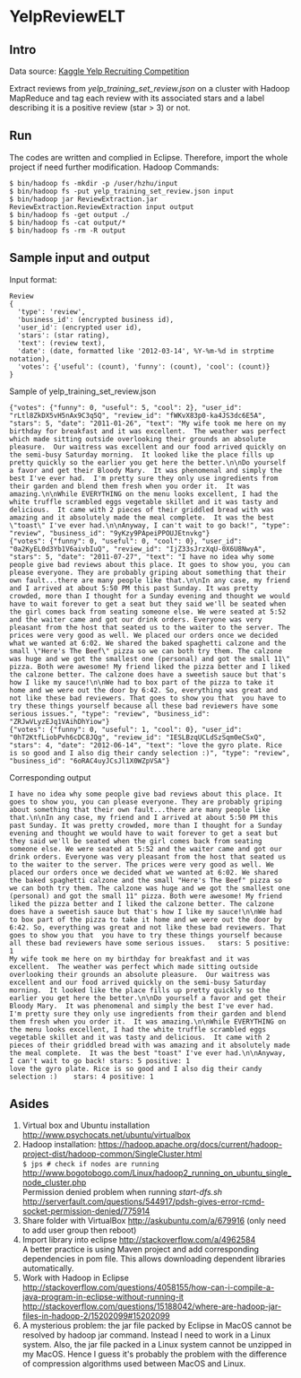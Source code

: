 # YelpReviewELT

## Intro
Data source: [Kaggle Yelp Recruiting Competition](https://www.kaggle.com/c/yelp-recruiting)

Extract reviews from *yelp_training_set_review.json* on a cluster with Hadoop MapReduce and tag each review with its associated stars and a label describing it is a positive review (star > 3) or not.

## Run
The codes are written and complied in Eclipse.
Therefore, import the whole project if need further modification.
Hadoop Commands:
```
$ bin/hadoop fs -mkdir -p /user/hzhu/input
$ bin/hadoop fs -put yelp_training_set_review.json input
$ bin/hadoop jar ReviewExtraction.jar ReviewExtraction.ReviewExtraction input output
$ bin/hadoop fs -get output ./
$ bin/hadoop fs -cat output/*
$ bin/hadoop fs -rm -R output
```

## Sample input and output
Input format:
```
Review
{
  'type': 'review',
  'business_id': (encrypted business id),
  'user_id': (encrypted user id),
  'stars': (star rating),
  'text': (review text),
  'date': (date, formatted like '2012-03-14', %Y-%m-%d in strptime notation),
  'votes': {'useful': (count), 'funny': (count), 'cool': (count)}
}
```
Sample of yelp_training_set_review.json
```
{"votes": {"funny": 0, "useful": 5, "cool": 2}, "user_id": "rLtl8ZkDX5vH5nAx9C3q5Q", "review_id": "fWKvX83p0-ka4JS3dc6E5A", "stars": 5, "date": "2011-01-26", "text": "My wife took me here on my birthday for breakfast and it was excellent.  The weather was perfect which made sitting outside overlooking their grounds an absolute pleasure.  Our waitress was excellent and our food arrived quickly on the semi-busy Saturday morning.  It looked like the place fills up pretty quickly so the earlier you get here the better.\n\nDo yourself a favor and get their Bloody Mary.  It was phenomenal and simply the best I've ever had.  I'm pretty sure they only use ingredients from their garden and blend them fresh when you order it.  It was amazing.\n\nWhile EVERYTHING on the menu looks excellent, I had the white truffle scrambled eggs vegetable skillet and it was tasty and delicious.  It came with 2 pieces of their griddled bread with was amazing and it absolutely made the meal complete.  It was the best \"toast\" I've ever had.\n\nAnyway, I can't wait to go back!", "type": "review", "business_id": "9yKzy9PApeiPPOUJEtnvkg"}
{"votes": {"funny": 0, "useful": 0, "cool": 0}, "user_id": "0a2KyEL0d3Yb1V6aivbIuQ", "review_id": "IjZ33sJrzXqU-0X6U8NwyA", "stars": 5, "date": "2011-07-27", "text": "I have no idea why some people give bad reviews about this place. It goes to show you, you can please everyone. They are probably griping about something that their own fault...there are many people like that.\n\nIn any case, my friend and I arrived at about 5:50 PM this past Sunday. It was pretty crowded, more than I thought for a Sunday evening and thought we would have to wait forever to get a seat but they said we'll be seated when the girl comes back from seating someone else. We were seated at 5:52 and the waiter came and got our drink orders. Everyone was very pleasant from the host that seated us to the waiter to the server. The prices were very good as well. We placed our orders once we decided what we wanted at 6:02. We shared the baked spaghetti calzone and the small \"Here's The Beef\" pizza so we can both try them. The calzone was huge and we got the smallest one (personal) and got the small 11\" pizza. Both were awesome! My friend liked the pizza better and I liked the calzone better. The calzone does have a sweetish sauce but that's how I like my sauce!\n\nWe had to box part of the pizza to take it home and we were out the door by 6:42. So, everything was great and not like these bad reviewers. That goes to show you that  you have to try these things yourself because all these bad reviewers have some serious issues.", "type": "review", "business_id": "ZRJwVLyzEJq1VAihDhYiow"}
{"votes": {"funny": 0, "useful": 1, "cool": 0}, "user_id": "0hT2KtfLiobPvh6cDC8JQg", "review_id": "IESLBzqUCLdSzSqm0eCSxQ", "stars": 4, "date": "2012-06-14", "text": "love the gyro plate. Rice is so good and I also dig their candy selection :)", "type": "review", "business_id": "6oRAC4uyJCsJl1X0WZpVSA"}
```
Corresponding output
```
I have no idea why some people give bad reviews about this place. It goes to show you, you can please everyone. They are probably griping about something that their own fault...there are many people like that.\n\nIn any case, my friend and I arrived at about 5:50 PM this past Sunday. It was pretty crowded, more than I thought for a Sunday evening and thought we would have to wait forever to get a seat but they said we'll be seated when the girl comes back from seating someone else. We were seated at 5:52 and the waiter came and got our drink orders. Everyone was very pleasant from the host that seated us to the waiter to the server. The prices were very good as well. We placed our orders once we decided what we wanted at 6:02. We shared the baked spaghetti calzone and the small "Here's The Beef" pizza so we can both try them. The calzone was huge and we got the smallest one (personal) and got the small 11" pizza. Both were awesome! My friend liked the pizza better and I liked the calzone better. The calzone does have a sweetish sauce but that's how I like my sauce!\n\nWe had to box part of the pizza to take it home and we were out the door by 6:42. So, everything was great and not like these bad reviewers. That goes to show you that  you have to try these things yourself because all these bad reviewers have some serious issues.	stars: 5 positive: 1
My wife took me here on my birthday for breakfast and it was excellent.  The weather was perfect which made sitting outside overlooking their grounds an absolute pleasure.  Our waitress was excellent and our food arrived quickly on the semi-busy Saturday morning.  It looked like the place fills up pretty quickly so the earlier you get here the better.\n\nDo yourself a favor and get their Bloody Mary.  It was phenomenal and simply the best I've ever had.  I'm pretty sure they only use ingredients from their garden and blend them fresh when you order it.  It was amazing.\n\nWhile EVERYTHING on the menu looks excellent, I had the white truffle scrambled eggs vegetable skillet and it was tasty and delicious.  It came with 2 pieces of their griddled bread with was amazing and it absolutely made the meal complete.  It was the best "toast" I've ever had.\n\nAnyway, I can't wait to go back!	stars: 5 positive: 1
love the gyro plate. Rice is so good and I also dig their candy selection :)	stars: 4 positive: 1
```
## Asides
1. Virtual box and Ubuntu installation http://www.psychocats.net/ubuntu/virtualbox
2. Hadoop installation: https://hadoop.apache.org/docs/current/hadoop-project-dist/hadoop-common/SingleCluster.html  
`$ jps # check if nodes are running` http://www.bogotobogo.com/Linux/hadoop2_running_on_ubuntu_single_node_cluster.php  
Permission denied problem when running _start-dfs.sh_  http://serverfault.com/questions/544917/pdsh-gives-error-rcmd-socket-permission-denied/775914
3. Share folder with VirtualBox http://askubuntu.com/a/679916 (only need to add user group then reboot)
4. Import library into eclipse http://stackoverflow.com/a/4962584  
A better practice is using Maven project and add corresponding dependencies in pom file. This allows downloading dependent libraries automatically.
5. Work with Hadoop in Eclipse  
http://stackoverflow.com/questions/4058155/how-can-i-compile-a-java-program-in-eclipse-without-running-it  
http://stackoverflow.com/questions/15188042/where-are-hadoop-jar-files-in-hadoop-2/15202099#15202099
6. A mysterious problem: the jar file packed by Eclipse in MacOS cannot be resolved by hadoop jar command. Instead I need to work in a Linux system. Also, the jar file packed in a Linux system cannot be unzipped in my MacOS. Hence I guess it's probably the problem with the difference of compression algorithms used between MacOS and Linux.

